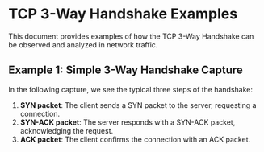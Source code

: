 # TCP 3-Way Handshake Examples

This document provides examples of how the TCP 3-Way Handshake can be observed and analyzed in network traffic.


## Example 1: Simple 3-Way Handshake Capture

In the following capture, we see the typical three steps of the handshake:

1. **SYN packet**: The client sends a SYN packet to the server, requesting a connection.
2. **SYN-ACK packet**: The server responds with a SYN-ACK packet, acknowledging the request.
3. **ACK packet**: The client confirms the connection with an ACK packet.
